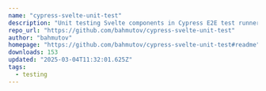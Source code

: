 ```yaml
---
name: "cypress-svelte-unit-test"
description: "Unit testing Svelte components in Cypress E2E test runner"
repo_url: "https://github.com/bahmutov/cypress-svelte-unit-test"
author: "bahmutov"
homepage: "https://github.com/bahmutov/cypress-svelte-unit-test#readme"
downloads: 153
updated: "2025-03-04T11:32:01.625Z"
tags: 
  - testing
---
```

